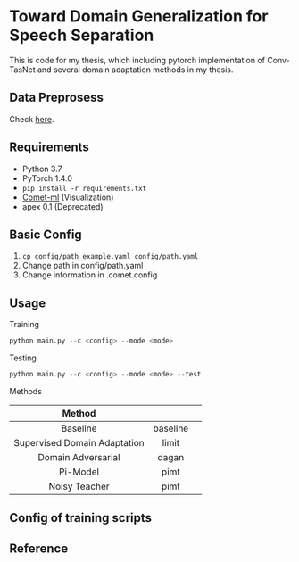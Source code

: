 # Toward Domain Generalization for Speech Separation
This is code for my thesis, which including pytorch implementation of Conv-TasNet
and several domain adaptation methods in my thesis.

## Data Preprosess

Check [here](data/make_mix).

## Requirements

* Python 3.7
* PyTorch 1.4.0
* `pip install -r requirements.txt`
* [Comet-ml](https://github.com/comet-ml/comet-examples) (Visualization)
* apex 0.1 (Deprecated)

## Basic Config

1. `cp config/path_example.yaml config/path.yaml`
2. Change path in config/path.yaml
3. Change information in .comet.config

## Usage

Training
```python
python main.py --c <config> --mode <mode>
```

Testing
```python
python main.py --c <config> --mode <mode> --test
```

Methods

| Method | <mode> | <config> |
| :------------:| :---------------: | :-----:|
| Baseline | baseline | |
| Supervised Domain Adaptation | limit | |
| Domain Adversarial | dagan | |
| Pi-Model | pimt | |
| Noisy Teacher | pimt | |

## Config of training scripts

## Reference
